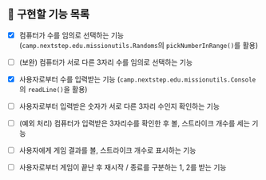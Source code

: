 ## 🚀 구현할 기능 목록

- [x] 컴퓨터가 수를 임의로 선택하는 기능 (`camp.nextstep.edu.missionutils.Randoms`의 `pickNumberInRange()`를 활용)


- [ ] (보완) 컴퓨터가 서로 다른 3자리 수를 임의로 선택하는 기능


- [x] 사용자로부터 수를 입력받는 기능 (`camp.nextstep.edu.missionutils.Console`의 `readLine()`을 활용)


- [ ] 사용자로부터 입력받은 숫자가 서로 다른 3자리 수인지 확인하는 기능


- [ ] (예외 처리) 컴퓨터가 입력받은 3자리수를 확인한 후 볼, 스트라이크 개수를 세는 기능


- [ ] 사용자에게 게임 결과를 볼, 스트라이크 개수로 표시하는 기능

     
- [ ] 사용자로부터 게임이 끝난 후 재시작 / 종료를 구분하는 1, 2를 받는 기능